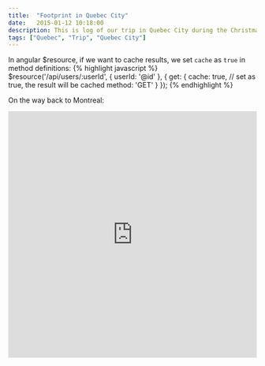 ```yaml
---
title:  "Footprint in Quebec City"
date:   2015-01-12 10:18:00
description: This is log of our trip in Quebec City during the Christmas vacation 2015
tags: ["Quebec", "Trip", "Quebec City"]
---
```


In angular $resource, if we want to cache results, we set `cache` as `true` in method definitions:
{% highlight javascript %}
$resource('/api/users/:userId', {
	userId: '@id'
}, {
	get: {
		cache: true, // set as true, the result will be cached
		method: 'GET'
	}
});
{% endhighlight %}

On the way back to Montreal:

<iframe src="https://onedrive.live.com/embed?cid=59F8FF03DFAAF5B7&resid=59F8FF03DFAAF5B7%21110557&authkey=AAg_G7mcUpZ3xz4" width="100%" height="500" frameborder="0" scrolling="no" allowfullscreen></iframe>